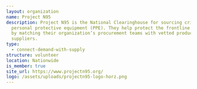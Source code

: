 ```yaml
---
layout: organization
name: Project N95
description: Project N95 is the National Clearinghouse for sourcing critical and
  personal protective equipment (PPE). They help protect the frontline workers
  by matching their organization’s procurement teams with vetted products and
  suppliers.
type:
  - connect-demand-with-supply
structure: volunteer
location: Nationwide
is_member: true
site_url: https://www.projectn95.org/
logo: /assets/uploads/projectn95-logo-horz.png
---
```


